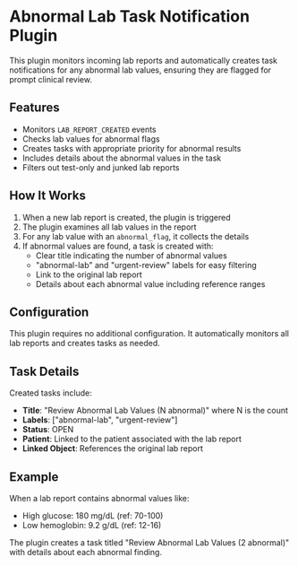 # Abnormal Lab Task Notification Plugin

This plugin monitors incoming lab reports and automatically creates task notifications for any abnormal lab values, ensuring they are flagged for prompt clinical review.

## Features

- Monitors `LAB_REPORT_CREATED` events
- Checks lab values for abnormal flags
- Creates tasks with appropriate priority for abnormal results
- Includes details about the abnormal values in the task
- Filters out test-only and junked lab reports

## How It Works

1. When a new lab report is created, the plugin is triggered
2. The plugin examines all lab values in the report
3. For any lab value with an `abnormal_flag`, it collects the details
4. If abnormal values are found, a task is created with:
   - Clear title indicating the number of abnormal values
   - "abnormal-lab" and "urgent-review" labels for easy filtering
   - Link to the original lab report
   - Details about each abnormal value including reference ranges

## Configuration

This plugin requires no additional configuration. It automatically monitors all lab reports and creates tasks as needed.

## Task Details

Created tasks include:
- **Title**: "Review Abnormal Lab Values (N abnormal)" where N is the count
- **Labels**: ["abnormal-lab", "urgent-review"]
- **Status**: OPEN
- **Patient**: Linked to the patient associated with the lab report
- **Linked Object**: References the original lab report

## Example

When a lab report contains abnormal values like:
- High glucose: 180 mg/dL (ref: 70-100)
- Low hemoglobin: 9.2 g/dL (ref: 12-16)

The plugin creates a task titled "Review Abnormal Lab Values (2 abnormal)" with details about each abnormal finding.